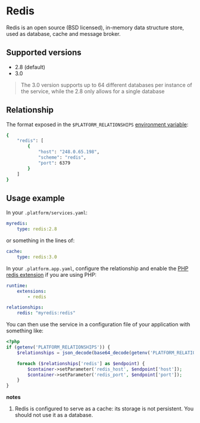 # Redis

Redis is an open source (BSD licensed), in-memory data structure store, used as database, cache and message broker. 
## Supported versions

* 2.8 (default)
* 3.0

> The 3.0 version supports up to 64 different databases per instance of the service, while the 2.8 only allows for a single database

## Relationship

The format exposed in the ``$PLATFORM_RELATIONSHIPS`` [environment variable](reference/environment-variables.md):

```bash
{
    "redis": [
        {
            "host": "248.0.65.198",
            "scheme": "redis",
            "port": 6379
        }
    ]
}
```

## Usage example

In your ``.platform/services.yaml``:

```yaml
myredis:
    type: redis:2.8
```

or something in the lines of:

```yaml
cache:
    type: redis:3.0
```

In your ``.platform.app.yaml``, configure the relationship and enable the [PHP redis extension](user_guide/reference/toolstacks/php/index.html#php-extensions.md) if you are using PHP:

```yaml
runtime:
    extensions:
        - redis

relationships:
    redis: "myredis:redis"
```

You can then use the service in a configuration file of your application with something like:

```php
<?php
if (getenv('PLATFORM_RELATIONSHIPS')) {
    $relationships = json_decode(base64_decode(getenv('PLATFORM_RELATIONSHIPS')), true);

    foreach ($relationships['redis'] as $endpoint) {
        $container->setParameter('redis_host', $endpoint['host']);
        $container->setParameter('redis_port', $endpoint['port']);
    }
}
```

**notes**
1. Redis is configured to serve as a cache: its storage is not persistent. You should not use it as a database.
